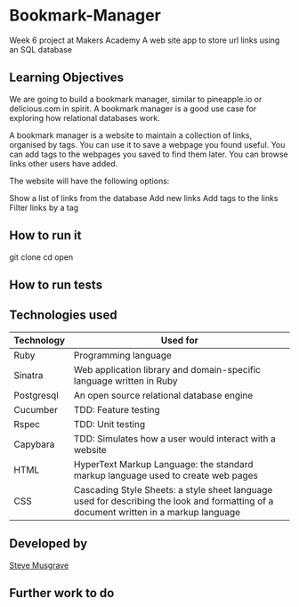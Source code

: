 # Bookmark-Manager
Week 6 project at Makers Academy
A web site app to store url links using an SQL database

## Learning Objectives
We are going to build a bookmark manager, similar to pineapple.io or delicious.com in spirit. A bookmark manager is a good use case for exploring how relational databases work.

A bookmark manager is a website to maintain a collection of links, organised by tags. You can use it to save a webpage you found useful. You can add tags to the webpages you saved to find them later. You can browse links other users have added.

The website will have the following options:

Show a list of links from the database
Add new links
Add tags to the links
Filter links by a tag


## How to run it
git clone
cd
open

## How to run tests

## Technologies used

|Technology                 |Used for                        |
|---------------------------|--------------------------------|
|Ruby                       |Programming language            |
|Sinatra                    |Web application library and domain-specific language written in Ruby|
|Postgresql                 |An open source relational database engine|
|Cucumber                   |TDD: Feature testing            |
|Rspec                      |TDD: Unit testing               |
|Capybara                   |TDD: Simulates how a user would interact with a website|
|HTML                       |HyperText Markup Language: the standard markup language used to create web pages|
|CSS                        |Cascading Style Sheets: a style sheet language used for describing the look and formatting of a document written in a markup language|

## Developed by

[Steve Musgrave]

[Steve Musgrave]:https://github.com/StephanMusgrave

## Further work to do
